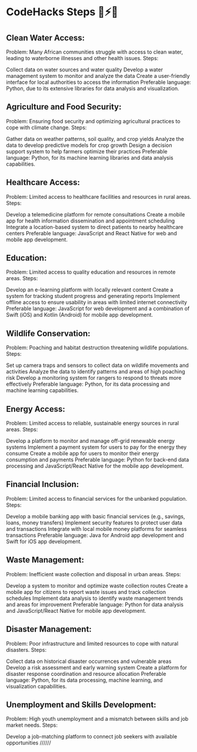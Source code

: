 # CodeHacks Steps 💪⚡🔥

## Clean Water Access:
Problem: Many African communities struggle with access to clean water, leading to waterborne illnesses and other health issues.
Steps:

Collect data on water sources and water quality
Develop a water management system to monitor and analyze the data
Create a user-friendly interface for local authorities to access the information
Preferable language: Python, due to its extensive libraries for data analysis and visualization.

## Agriculture and Food Security:
Problem: Ensuring food security and optimizing agricultural practices to cope with climate change.
Steps:

Gather data on weather patterns, soil quality, and crop yields
Analyze the data to develop predictive models for crop growth
Design a decision support system to help farmers optimize their practices
Preferable language: Python, for its machine learning libraries and data analysis capabilities.

## Healthcare Access:
Problem: Limited access to healthcare facilities and resources in rural areas.
Steps:

Develop a telemedicine platform for remote consultations
Create a mobile app for health information dissemination and appointment scheduling
Integrate a location-based system to direct patients to nearby healthcare centers
Preferable language: JavaScript and React Native for web and mobile app development.

## Education:
Problem: Limited access to quality education and resources in remote areas.
Steps:

Develop an e-learning platform with locally relevant content
Create a system for tracking student progress and generating reports
Implement offline access to ensure usability in areas with limited internet connectivity
Preferable language: JavaScript for web development and a combination of Swift (iOS) and Kotlin (Android) for mobile app development.

## Wildlife Conservation:
Problem: Poaching and habitat destruction threatening wildlife populations.
Steps:

Set up camera traps and sensors to collect data on wildlife movements and activities
Analyze the data to identify patterns and areas of high poaching risk
Develop a monitoring system for rangers to respond to threats more effectively
Preferable language: Python, for its data processing and machine learning capabilities.

## Energy Access:
Problem: Limited access to reliable, sustainable energy sources in rural areas.
Steps:

Develop a platform to monitor and manage off-grid renewable energy systems
Implement a payment system for users to pay for the energy they consume
Create a mobile app for users to monitor their energy consumption and payments
Preferable language: Python for back-end data processing and JavaScript/React Native for the mobile app development.

## Financial Inclusion:
Problem: Limited access to financial services for the unbanked population.
Steps:

Develop a mobile banking app with basic financial services (e.g., savings, loans, money transfers)
Implement security features to protect user data and transactions
Integrate with local mobile money platforms for seamless transactions
Preferable language: Java for Android app development and Swift for iOS app development.

## Waste Management:
Problem: Inefficient waste collection and disposal in urban areas.
Steps:

Develop a system to monitor and optimize waste collection routes
Create a mobile app for citizens to report waste issues and track collection schedules
Implement data analysis to identify waste management trends and areas for improvement
Preferable language: Python for data analysis and JavaScript/React Native for mobile app development.

## Disaster Management:
Problem: Poor infrastructure and limited resources to cope with natural disasters.
Steps:

Collect data on historical disaster occurrences and vulnerable areas
Develop a risk assessment and early warning system
Create a platform for disaster response coordination and resource allocation
Preferable language: Python, for its data processing, machine learning, and visualization capabilities.

## Unemployment and Skills Development:
Problem: High youth unemployment and a mismatch between skills and job market needs.
Steps:

Develop a job-matching platform to connect job seekers with available opportunities
//////